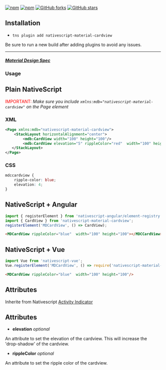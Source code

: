 [![npm](https://img.shields.io/npm/v/nativescript-material-cardview.svg)](https://www.npmjs.com/package/nativescript-material-cardview)
[![npm](https://img.shields.io/npm/dt/nativescript-material-cardview.svg?label=npm%20downloads)](https://www.npmjs.com/package/nativescript-material-cardview)
[![GitHub forks](https://img.shields.io/github/forks/bradmartin/nativescript-material-cardview.svg)](https://github.com/bradmartin/nativescript-material-cardview/network)
[![GitHub stars](https://img.shields.io/github/stars/bradmartin/nativescript-material-cardview.svg)](https://github.com/bradmartin/nativescript-material-cardview/stargazers)

## Installation

* `tns plugin add nativescript-material-cardview`

Be sure to run a new build after adding plugins to avoid any issues.

---

##### [Material Design Spec](https://material.io/design/components/cardviews.html)

### Usage


## Plain NativeScript

<span style="color:red">IMPORTANT: </span>_Make sure you include `xmlns:mdb="nativescript-material-cardview"` on the Page element_

### XML

```XML
<Page xmlns:mdb="nativescript-material-cardview">
    <StackLayout horizontalAlignment="center">
        <mdb:CardView width="100" height="100"/>
        <mdb:CardView elevation="5" rippleColor="red"  width="100" height="100"/>
   </StackLayout>
</Page>
```

### CSS

```CSS
mdccardview {
    ripple-color: blue;
    elevation: 4;
}
```

## NativeScript + Angular

```typescript
import { registerElement } from 'nativescript-angular/element-registry';
import { CardView } from 'nativescript-material-cardview';
registerElement('MDCardView', () => CardView);
```

```html
<MDCardView rippleColor="blue"  width="100" height="100"></MDCCardView>
```

## NativeScript + Vue

```javascript
import Vue from 'nativescript-vue';
Vue.registerElement('MDCardView', () => require('nativescript-material-cardview').CardView);
```

```html
<MDCardView rippleColor="blue"  width="100" height="100"/>
```

## Attributes

Inherite from Nativescript [Activity Indicator](https://docs.nativescript.org/ui/layouts/layout-containers#stacklayout-properties)

## Attributes

* **elevation** _optional_

An attribute to set the elevation of the cardview. This will increase the 'drop-shadow' of the cardview.

* **rippleColor** _optional_

An attribute to set the ripple color of the cardview.
